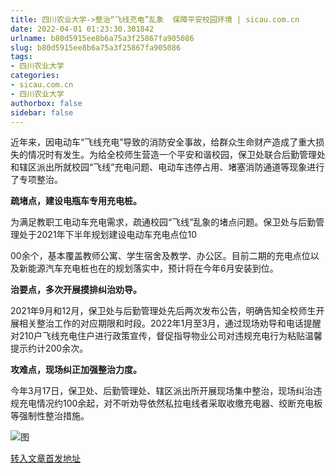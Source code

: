 ```yaml
---
title: 四川农业大学->整治“飞线充电”乱象  保障平安校园环境 | sicau.com.cn
date: 2022-04-01 01:23:30.301842
urlname: b80d5915ee8b6a75a3f25867fa905086
slug: b80d5915ee8b6a75a3f25867fa905086
tags: 
- 四川农业大学
categories:
- sicau.com.cn
- 四川农业大学
authorbox: false
sidebar: false
---
```

近年来，因电动车“飞线充电”导致的消防安全事故，给群众生命财产造成了重大损失的情况时有发生。为给全校师生营造一个平安和谐校园，保卫处联合后勤管理处和辖区派出所就校园“飞线”充电问题、电动车违停占用、堵塞消防通道等现象进行了专项整治。

**疏堵点，建设电瓶车专用充电桩。**

为满足教职工电动车充电需求，疏通校园“飞线”乱象的堵点问题。保卫处与后勤管理处于2021年下半年规划建设电动车充电点位10
<!--more-->
00余个，基本覆盖教师公寓、学生宿舍及教学、办公区。目前二期的充电点位以及新能源汽车充电桩也在的规划落实中，预计将在今年6月安装到位。

**治要点，多次开展摸排纠治劝导。**

2021年9月和12月，保卫处与后勤管理处先后两次发布公告，明确告知全校师生开展相关整治工作的对应期限和时段。2022年1月至3月，通过现场劝导和电话提醒对210户飞线充电住户进行政策宣传，督促指导物业公司对违规充电行为粘贴温馨提示约计200余次。

**攻难点，现场纠正加强整治力度。**

今年3月17日，保卫处、后勤管理处、辖区派出所开展现场集中整治，现场纠治违规充电情况约100余起，对不听劝导依然私拉电线者采取收缴充电器、绞断充电板等强制性整治措施。

![图](https://news.sicau.edu.cn/__local/5/AF/BB/7B9D53EBB693A7C4AC50D4083A2_911E1DFC_39190.jpg)

[转入文章首发地址](https://news.sicau.edu.cn/info/1078/67173.htm)